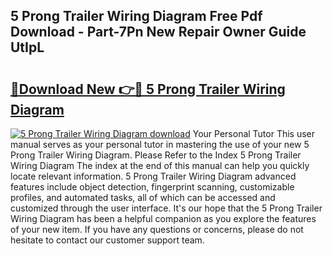 ## 5 Prong Trailer Wiring Diagram Free Pdf Download - Part-7Pn New Repair Owner Guide UtIpL

# <h2><a href="http://dfr9g2.blite.top/?on=5+Prong+Trailer+Wiring+Diagram">🔗Download New 👉🔴 5 Prong Trailer Wiring Diagram</a></h2>

[![5 Prong Trailer Wiring Diagram download](https://i.imgur.com/lujVjoI.png)](http://dfr9g2.blite.top/?on=5+Prong+Trailer+Wiring+Diagram)
Your Personal Tutor This user manual serves as your personal tutor in mastering the use of your new 5 Prong Trailer Wiring Diagram. Please Refer to the Index 5 Prong Trailer Wiring Diagram The index at the end of this manual can help you quickly locate relevant information. 5 Prong Trailer Wiring Diagram advanced features include object detection, fingerprint scanning, customizable profiles, and automated tasks, all of which can be accessed and customized through the user interface. It's our hope that the 5 Prong Trailer Wiring Diagram has been a helpful companion as you explore the features of your new item. If you have any questions or concerns, please do not hesitate to contact our customer support team.
